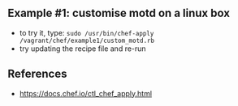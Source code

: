 ## Example #1: customise motd on a linux box
 * to try it, type: `sudo /usr/bin/chef-apply /vagrant/chef/example1/custom_motd.rb`
 * try updating the recipe file and re-run

## References
 * https://docs.chef.io/ctl_chef_apply.html
